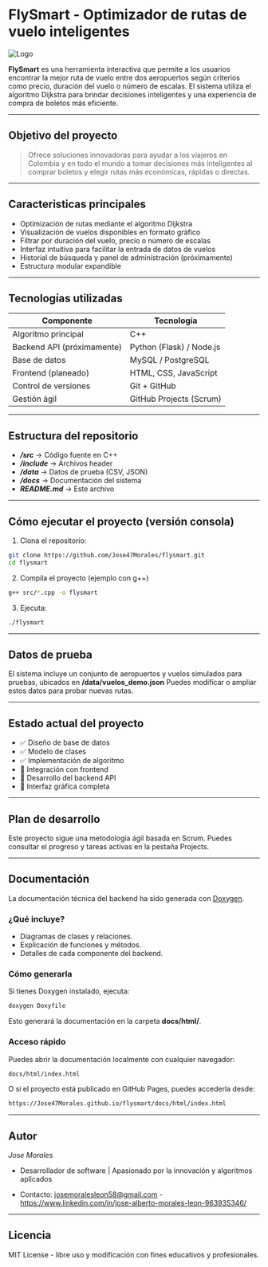 # FlySmart - Optimizador de rutas de vuelo inteligentes

![Logo](https://github.com/user-attachments/assets/8a37ba96-0ede-473f-b33f-04450e896dcf)

**FlySmart** es una herramienta interactiva que permite a los usuarios encontrar la mejor ruta de vuelo entre dos aeropuertos según criterios como precio, duración del vuelo o número de escalas. El sistema utiliza el algoritmo Dijkstra para brindar decisiones inteligentes y una experiencia de compra de boletos más eficiente.

---

## Objetivo del proyecto

> Ofrece soluciones innovadoras para ayudar a los viajeros en Colombia y en todo el mundo a tomar decisiones más inteligentes al comprar boletos y elegir rutas más económicas, rápidas o directas.

---

## Caracteristicas principales

- Optimización de rutas mediante el algoritmo Dijkstra
- Visualización de vuelos disponibles en formato gráfico
- Filtrar por duración del vuelo, precio o número de escalas
- Interfaz intuitiva para facilitar la entrada de datos de vuelos
- Historial de búsqueda y panel de administración (próximamente)
- Estructura modular expandible

--- 

## Tecnologías utilizadas

| Componente | Tecnología |
|------------|------------|
| Algoritmo principal | C++ |
| Backend API (próximamente) | Python (Flask) / Node.js |
| Base de datos | MySQL / PostgreSQL |
| Frontend (planeado)| HTML, CSS, JavaScript |
| Control de versiones | Git + GitHub |
| Gestión ágil | GitHub Projects (Scrum) |

---

## Estructura del repositorio

* ***/src*** -> Código fuente en C++
* ***/include*** -> Archivos header
* ***/data*** -> Datos de prueba (CSV, JSON)
* ***/docs*** -> Documentación del sistema
* ***README.md*** -> Este archivo

---

## Cómo ejecutar el proyecto (versión consola)

1. Clona el repositorio:

```bash
git clone https://github.com/Jose47Morales/flysmart.git
cd flysmart
```

2. Compila el proyecto (ejemplo con g++)

```bash
g++ src/*.cpp -o flysmart
```

3. Ejecuta:

```bash
./flysmart
```

---

## Datos de prueba

El sistema incluye un conjunto de aeropuertos y vuelos simulados para pruebas, ubicados en **/data/vuelos_demo.json**
Puedes modificar o ampliar estos datos para probar nuevas rutas.

---

## Estado actual del proyecto

* ✅ Diseño de base de datos
* ✅ Modelo de clases
* ✅ Implementación de algoritmo
* 🔄 Integración con frontend
* 🔄 Desarrollo del backend API
* 🔄 Interfaz gráfica completa

---

## Plan de desarrollo
Este proyecto sigue una metodología ágil basada en Scrum.
Puedes consultar el progreso y tareas activas en la pestaña Projects.

---

## Documentación

La documentación técnica del backend ha sido generada con [Doxygen](https://www.doxygen.nl/).

### ¿Qué incluye?
- Diagramas de clases y relaciones.
- Explicación de funciones y métodos.
- Detalles de cada componente del backend.

### Cómo generarla

Si tienes Doxygen instalado, ejecuta:

```bash
doxygen Doxyfile
```

Esto generará la documentación en la carpeta **docs/html/**.

### Acceso rápido

Puedes abrir la documentación localmente con cualquier navegador:

```bash
docs/html/index.html
```

O si el proyecto está publicado en GitHub Pages, puedes accederla desde:

```bash
https://Jose47Morales.github.io/flysmart/docs/html/index.html
```

---

## Autor

*Jose Morales*
* Desarrollador de software | Apasionado por la innovación y algoritmos aplicados

* Contacto: josemoralesleon58@gmail.com - https://www.linkedin.com/in/jose-alberto-morales-leon-963935346/

---

## Licencia

MIT License - libre uso y modificación con fines educativos y profesionales.
